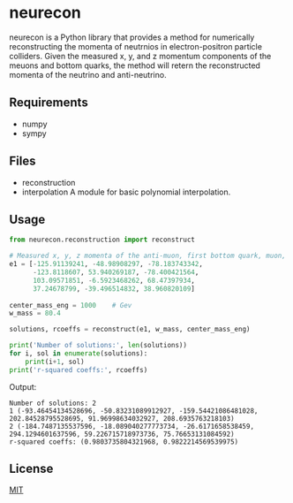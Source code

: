 # neurecon

neurecon is a Python library that provides a method for numerically reconstructing the momenta of neutrnios in electron-positron particle colliders. Given the measured x, y, and z momentum components of the meuons and bottom quarks, the method will retern the reconstructed momenta of the neutrino and anti-neutrino. 

## Requirements
* numpy
* sympy

## Files
* reconstruction
* interpolation
A module for basic polynomial interpolation.


## Usage

```python
from neurecon.reconstruction import reconstruct

# Measured x, y, z momenta of the anti-muon, first bottom quark, muon, and second bottom quark in GeV.
e1 = [-125.91139241, -48.98908297, -78.183743342, 
      -123.8118607, 53.940269187, -78.400421564,
      103.09571851, -6.5923468262, 68.47397934, 
      37.24678799, -39.496514832, 38.960820109]
      
center_mass_eng = 1000    # Gev
w_mass = 80.4

solutions, rcoeffs = reconstruct(e1, w_mass, center_mass_eng)

print('Number of solutions:', len(solutions))
for i, sol in enumerate(solutions):
    print(i+1, sol)
print('r-squared coeffs:', rcoeffs)
```
Output:
```
Number of solutions: 2
1 (-93.46454134528696, -50.83231089912927, -159.54421086481028, 202.84528795528695, 91.96998634032927, 208.6935763218103)
2 (-184.7487135537596, -18.089040277773734, -26.6171658538459, 294.1294601637596, 59.226715718973736, 75.76653131084592)
r-squared coeffs: (0.9803735804321968, 0.9822214569539975)
```


## License
[MIT](https://choosealicense.com/licenses/mit/)
